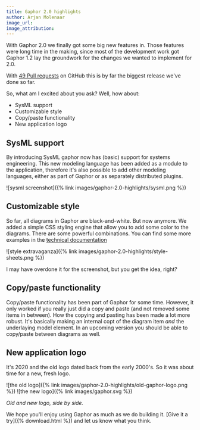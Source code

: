 ```yaml
---
title: Gaphor 2.0 highlights
author: Arjan Molenaar
image_url:
image_attribution:
---
```


With Gaphor 2.0 we finally got some big new features in. Those features were long time
in the making, since most of the development work got Gaphor 1.2 lay the groundwork
for the changes we wanted to implement for 2.0.

With [49 Pull requests](https://github.com/gaphor/gaphor/pulls?q=is%3Apr+is%3Aclosed++milestone%3A2.0.0) on GitHub this is by far the biggest release we've done so far.

<!--break-->

So, what am I excited about you ask? Well, how about:

* SysML support
* Customizable style
* Copy/paste functionality
* New application logo


## SysML support

By introducing SysML gaphor now has (basic) support for systems engineering. This new modeling language has been added as a module to the application,
therefore it's also possible to add other modeling languages, either as part of Gaphor or as separately distributed plugins.

![sysml screenshot]({% link images/gaphor-2.0-highlights/sysml.png %})

## Customizable style

So far, all diagrams in Gaphor are black-and-white. But now anymore. We added a simple CSS styling engine that allow you to add some color to the diagrams. There are some powerful combinations. You can find some more examples in the [technical documentation](https://gaphor.readthedocs.io/en/2.0.0/style_sheets.html)

![style extravaganza]({% link images/gaphor-2.0-highlights/style-sheets.png %})

I may have overdone it for the screenshot, but you get the idea, right?

## Copy/paste functionality

Copy/paste functionality has been part of Gaphor for some time. However, it only worked if you really just did a copy and paste (and not removed some items in between). How the copying and pasting has been made a lot more robust. It's basically making an internal copt of the diagram item *and* the
underlaying model element. In an upcoming version you should be able to copy/paste between diagrams as well.

## New application logo

It's 2020 and the old logo dated back from the early 2000's. So it was about time for a new, fresh logo.

![the old logo]({% link images/gaphor-2.0-highlights/old-gaphor-logo.png %})
![the new logo]({% link images/gaphor.svg %})

_Old and new logo, side by side._

We hope you'll enjoy using Gaphor as much as we do building it. [Give it a try]({% download.html %}) and let us know what you think.